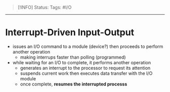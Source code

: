 > [!INFO]
> Status:
> Tags: #I/O 

----
# Interrupt-Driven Input-Output
- issues an I/O command to a module (device?) then proceeds to perform another operation
	- making interrups faster than polling (programmed)
- while waiting for an I/O to complete, it performs another operation
	- generates an interrupt to the processor to request its attention
	- suspends current work then executes data transfer with the I/O module
	- once complete, **resumes the interrupted processs**